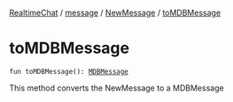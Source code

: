 [RealtimeChat](../../index.md) / [message](../index.md) / [NewMessage](index.md) / [toMDBMessage](./to-m-d-b-message.md)

# toMDBMessage

`fun toMDBMessage(): `[`MDBMessage`](../-m-d-b-message/index.md)

This method converts the NewMessage to a MDBMessage

